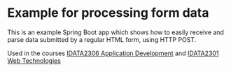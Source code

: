 # Example for processing form data

This is an example Spring Boot app which shows how to easily receive and parse data submitted by a
regular HTML form,
using HTTP POST.

Used in the
courses [IDATA2306 Application Development](https://www.ntnu.edu/studies/courses/IDATA2306)
and [IDATA2301 Web Technologies](https://www.ntnu.edu/studies/courses/IDATA2301)